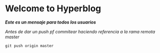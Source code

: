 # Welcome to Hyperblog
***Este es un mensaje para todos los usuarios***  

*Antes de dar un push pf commitear haciendo referencia a la rama remota master*  

`git push origin master`
